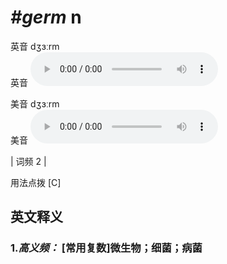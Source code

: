 # ***\#germ*** n
英音 dʒɜːrm  
英音
<audio src="./media/germ-B.aac" controls="controls"></audio>

美音 dʒɜːrm  
美音
<audio src="./media/germ.aac" controls="controls"></audio>



| 词频 2 |  

用法点拨   [C] 

英文释义
---
### 1.*高义频：* **[常用复数]微生物；细菌；病菌**  


